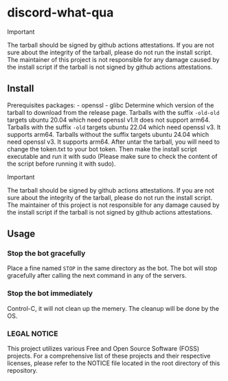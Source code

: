 # discord-what-qua

> [!IMPORTANT]
> The tarball should be signed by github actions attestations. If you are not sure about the integrity of the tarball, please do not run the install script.
> The maintainer of this project is not responsible for any damage caused by the install script if the tarball is not signed by github actions attestations.

## Install

Prerequisites packages: - openssl - glibc
Determine which version of the tarball to download from the release page.
Tarballs with the suffix `-old-old` targets ubuntu 20.04 which need openssl v1.It does not support arm64.
Tarballs with the suffix `-old` targets ubuntu 22.04 which need openssl v3. It supports arm64.
Tarballs without the suffix targets ubuntu 24.04 which need openssl v3. It supports arm64.
After untar the tarball, you will need to change the token.txt to your bot token.
Then make the install script executable and run it with sudo (Please make sure to check the content of the script before running it with sudo).

> [!IMPORTANT]
> The tarball should be signed by github actions attestations. If you are not sure about the integrity of the tarball, please do not run the install script.
> The maintainer of this project is not responsible for any damage caused by the install script if the tarball is not signed by github actions attestations.

## Usage

### Stop the bot gracefully

Place a fine named `STOP` in the same directory as the bot. The bot will stop gracefully after calling the next command in any of the servers.

### Stop the bot immediately

Control-C, it will not clean up the memery.
The cleanup will be done by the OS.

### LEGAL NOTICE

This project utilizes various Free and Open Source Software (FOSS) projects. For a comprehensive list of these projects and their respective licenses, please refer to the NOTICE file located in the root directory of this repository.
